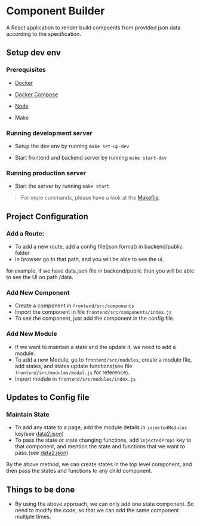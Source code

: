 # Component Builder

  

A React application to render build compoents from provided json data according to the specification.

  

## Setup dev env

  

### Prerequisites

-  [Docker](https://docs.docker.com/install/)

-  [Docker Compose](https://docs.docker.com/compose/install/)

-  [Node](https://nodejs.org/en/download/)

- Make

  

### Running development server

- Setup the dev env by running `make set-up-dev`

- Start frontend and backend server by running `make start-dev`

  

### Running production server

- Start the server by running `make start`

  

> For more commands, please have a look at the [Makefile](../blob/master/Makefile).


## Project Configuration

### Add a Route:
- To add a new route, add a config file(json format) in backend/public folder
- In browser go to that path, and you will be able to see the ui. 

for example, if we have data.json file in backend/public then you will be able to see the UI on path /data.

### Add New Component
- Create a component in `frontend/src/components`
- Import the component in file `frontend/src/components/index.js`
- To see the component, just add the component in the config file.

### Add New Module
- If we want to maintain a state and the update it, we need to add a module.
- To add a new Module, go to `frontend/src/modules`, create a module file, add states, and states update functions(see file `frontend/src/modules/modal.js` for reference).
- Import module in `frontend/src/modules/index.js`

## Updates to Config file

### Maintain State
- To add any state to a page, add the module details in `injectedModules` key(see [data2.json](../blob/master/backend/public/data2.json#L7))  
- To pass the state or state changing functions, add `injectedProps` key to that component, and mention the state and functions that we want to pass.(see [data2.json](../blob/master/backend/public/data2.json#L24))
 
By the above method, we can create states in the top level component, and then pass the states and functions to any child component. 

## Things to be done

- By using the above approach, we can only add one state component. So need to modify the code, so that we can add the same component multiple times. 
